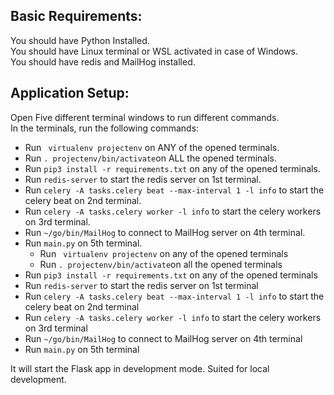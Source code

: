 ## Basic Requirements: 
You should have Python Installed.  
You should have Linux terminal or WSL activated in case of Windows.  
You should have redis and MailHog installed.  

## Application Setup:
Open Five different terminal windows to run different commands.  
In the terminals, run the following commands:
* Run ` virtualenv projectenv` on ANY of the opened terminals.
* Run `. projectenv/bin/activate`on ALL the opened terminals.
* Run `pip3 install -r requirements.txt` on any of the opened terminals.
* Run `redis-server` to start the redis server on 1st terminal.
* Run `celery -A tasks.celery beat --max-interval 1 -l info` to start the celery beat on 2nd terminal.
* Run `celery -A tasks.celery worker -l info` to start the celery workers on 3rd terminal.
* Run `~/go/bin/MailHog` to connect to MailHog server on 4th terminal.
* Run  `main.py` on 5th terminal.
   * Run ` virtualenv projectenv` on any of the opened terminals
   * Run `. projectenv/bin/activate`on all the opened terminals
* Run `pip3 install -r requirements.txt` on any of the opened terminals
* Run `redis-server` to start the redis server on 1st terminal
* Run `celery -A tasks.celery beat --max-interval 1 -l info` to start the celery beat on 2nd terminal
* Run `celery -A tasks.celery worker -l info` to start the celery workers on 3rd terminal
* Run `~/go/bin/MailHog` to connect to MailHog server on 4th terminal
* Run  `main.py` on 5th terminal  


It will start the Flask app in development mode. Suited for local development.
    
